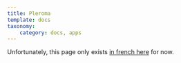 ```yaml
---
title: Pleroma
template: docs
taxonomy:
    category: docs, apps
---
```


Unfortunately, this page only exists [in french here](app_pleroma_fr) for now.
